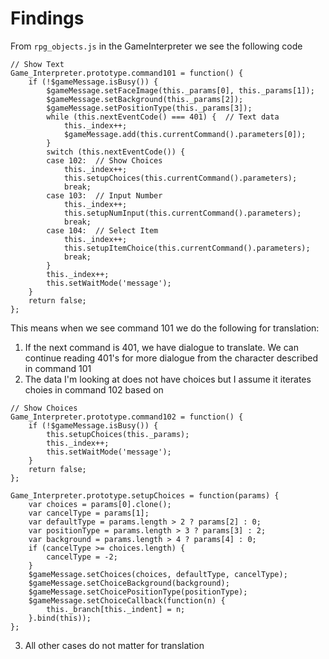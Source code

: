 Findings
========

From `rpg_objects.js` in the GameInterpreter we see the following code

```
// Show Text
Game_Interpreter.prototype.command101 = function() {
    if (!$gameMessage.isBusy()) {
        $gameMessage.setFaceImage(this._params[0], this._params[1]);
        $gameMessage.setBackground(this._params[2]);
        $gameMessage.setPositionType(this._params[3]);
        while (this.nextEventCode() === 401) {  // Text data
            this._index++;
            $gameMessage.add(this.currentCommand().parameters[0]);
        }
        switch (this.nextEventCode()) {
        case 102:  // Show Choices
            this._index++;
            this.setupChoices(this.currentCommand().parameters);
            break;
        case 103:  // Input Number
            this._index++;
            this.setupNumInput(this.currentCommand().parameters);
            break;
        case 104:  // Select Item
            this._index++;
            this.setupItemChoice(this.currentCommand().parameters);
            break;
        }
        this._index++;
        this.setWaitMode('message');
    }
    return false;
};
```

This means when we see command 101 we do the following for translation:
1. If the next command is 401, we have dialogue to translate. We can continue reading 401's for 
   more dialogue from the character described in command 101
2. The data I'm looking at does not have choices but I assume it iterates choies in command 102 based on
```
// Show Choices
Game_Interpreter.prototype.command102 = function() {
    if (!$gameMessage.isBusy()) {
        this.setupChoices(this._params);
        this._index++;
        this.setWaitMode('message');
    }
    return false;
};

Game_Interpreter.prototype.setupChoices = function(params) {
    var choices = params[0].clone();
    var cancelType = params[1];
    var defaultType = params.length > 2 ? params[2] : 0;
    var positionType = params.length > 3 ? params[3] : 2;
    var background = params.length > 4 ? params[4] : 0;
    if (cancelType >= choices.length) {
        cancelType = -2;
    }
    $gameMessage.setChoices(choices, defaultType, cancelType);
    $gameMessage.setChoiceBackground(background);
    $gameMessage.setChoicePositionType(positionType);
    $gameMessage.setChoiceCallback(function(n) {
        this._branch[this._indent] = n;
    }.bind(this));
};
```
3. All other cases do not matter for translation
